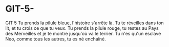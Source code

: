 # GIT-5-
GIT 5 
Tu prends la pilule bleue, l'histoire s'arrête là. Tu te réveilles dans ton lit, et tu crois ce que tu veux. Tu prends la pilule rouge, tu restes au Pays des Merveilles et je te montre jusqu'où va le terrier. Tu n'es qu'un esclave Neo, comme tous les autres, tu es né enchaîné.
